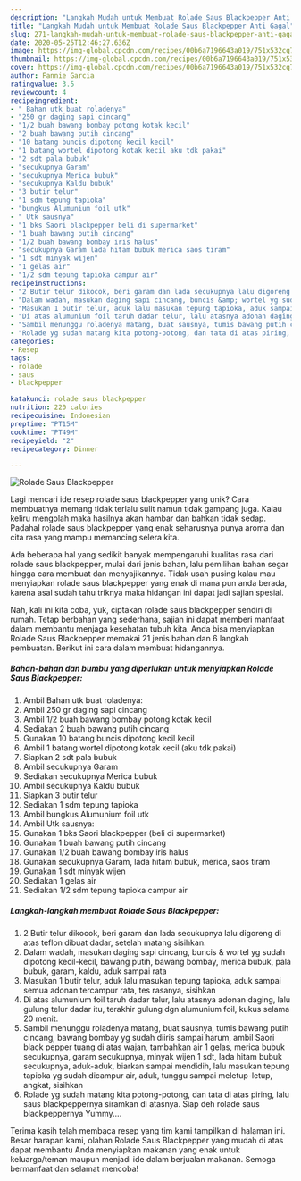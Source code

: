 ```yaml
---
description: "Langkah Mudah untuk Membuat Rolade Saus Blackpepper Anti Gagal"
title: "Langkah Mudah untuk Membuat Rolade Saus Blackpepper Anti Gagal"
slug: 271-langkah-mudah-untuk-membuat-rolade-saus-blackpepper-anti-gagal
date: 2020-05-25T12:46:27.636Z
image: https://img-global.cpcdn.com/recipes/00b6a7196643a019/751x532cq70/rolade-saus-blackpepper-foto-resep-utama.jpg
thumbnail: https://img-global.cpcdn.com/recipes/00b6a7196643a019/751x532cq70/rolade-saus-blackpepper-foto-resep-utama.jpg
cover: https://img-global.cpcdn.com/recipes/00b6a7196643a019/751x532cq70/rolade-saus-blackpepper-foto-resep-utama.jpg
author: Fannie Garcia
ratingvalue: 3.5
reviewcount: 4
recipeingredient:
- " Bahan utk buat roladenya"
- "250 gr daging sapi cincang"
- "1/2 buah bawang bombay potong kotak kecil"
- "2 buah bawang putih cincang"
- "10 batang buncis dipotong kecil kecil"
- "1 batang wortel dipotong kotak kecil aku tdk pakai"
- "2 sdt pala bubuk"
- "secukupnya Garam"
- "secukupnya Merica bubuk"
- "secukupnya Kaldu bubuk"
- "3 butir telur"
- "1 sdm tepung tapioka"
- "bungkus Alumunium foil utk"
- " Utk sausnya"
- "1 bks Saori blackpepper beli di supermarket"
- "1 buah bawang putih cincang"
- "1/2 buah bawang bombay iris halus"
- "secukupnya Garam lada hitam bubuk merica saos tiram"
- "1 sdt minyak wijen"
- "1 gelas air"
- "1/2 sdm tepung tapioka campur air"
recipeinstructions:
- "2 Butir telur dikocok, beri garam dan lada secukupnya lalu digoreng di atas teflon dibuat dadar, setelah matang sisihkan."
- "Dalam wadah, masukan daging sapi cincang, buncis &amp; wortel yg sudah dipotong kecil-kecil, bawang putih, bawang bombay, merica bubuk, pala bubuk, garam, kaldu, aduk sampai rata"
- "Masukan 1 butir telur, aduk lalu masukan tepung tapioka, aduk sampai semua adonan tercampur rata, tes rasanya, sisihkan"
- "Di atas alumunium foil taruh dadar telur, lalu atasnya adonan daging, lalu gulung telur dadar itu, terakhir gulung dgn alumunium foil, kukus selama 20 menit."
- "Sambil menunggu roladenya matang, buat sausnya, tumis bawang putih cincang, bawang bombay yg sudah diiris sampai harum, ambil Saori black pepper tuang di atas wajan, tambahkan air 1 gelas, merica bubuk secukupnya, garam secukupnya, minyak wijen 1 sdt, lada hitam bubuk secukupnya, aduk-aduk, biarkan sampai mendidih, lalu masukan tepung tapioka yg sudah dicampur air, aduk, tunggu sampai meletup-letup, angkat, sisihkan"
- "Rolade yg sudah matang kita potong-potong, dan tata di atas piring, lalu saus blackpeppernya siramkan di atasnya. Siap deh rolade saus blackpeppernya Yummy...."
categories:
- Resep
tags:
- rolade
- saus
- blackpepper

katakunci: rolade saus blackpepper 
nutrition: 220 calories
recipecuisine: Indonesian
preptime: "PT15M"
cooktime: "PT49M"
recipeyield: "2"
recipecategory: Dinner

---
```



![Rolade Saus Blackpepper](https://img-global.cpcdn.com/recipes/00b6a7196643a019/751x532cq70/rolade-saus-blackpepper-foto-resep-utama.jpg)

Lagi mencari ide resep rolade saus blackpepper yang unik? Cara membuatnya memang tidak terlalu sulit namun tidak gampang juga. Kalau keliru mengolah maka hasilnya akan hambar dan bahkan tidak sedap. Padahal rolade saus blackpepper yang enak seharusnya punya aroma dan cita rasa yang mampu memancing selera kita.



Ada beberapa hal yang sedikit banyak mempengaruhi kualitas rasa dari rolade saus blackpepper, mulai dari jenis bahan, lalu pemilihan bahan segar hingga cara membuat dan menyajikannya. Tidak usah pusing kalau mau menyiapkan rolade saus blackpepper yang enak di mana pun anda berada, karena asal sudah tahu triknya maka hidangan ini dapat jadi sajian spesial.


Nah, kali ini kita coba, yuk, ciptakan rolade saus blackpepper sendiri di rumah. Tetap berbahan yang sederhana, sajian ini dapat memberi manfaat dalam membantu menjaga kesehatan tubuh kita. Anda bisa menyiapkan Rolade Saus Blackpepper memakai 21 jenis bahan dan 6 langkah pembuatan. Berikut ini cara dalam membuat hidangannya.

<!--inarticleads1-->

##### Bahan-bahan dan bumbu yang diperlukan untuk menyiapkan Rolade Saus Blackpepper:

1. Ambil  Bahan utk buat roladenya:
1. Ambil 250 gr daging sapi cincang
1. Ambil 1/2 buah bawang bombay potong kotak kecil
1. Sediakan 2 buah bawang putih cincang
1. Gunakan 10 batang buncis dipotong kecil kecil
1. Ambil 1 batang wortel dipotong kotak kecil (aku tdk pakai)
1. Siapkan 2 sdt pala bubuk
1. Ambil secukupnya Garam
1. Sediakan secukupnya Merica bubuk
1. Ambil secukupnya Kaldu bubuk
1. Siapkan 3 butir telur
1. Sediakan 1 sdm tepung tapioka
1. Ambil bungkus Alumunium foil utk
1. Ambil  Utk sausnya:
1. Gunakan 1 bks Saori blackpepper (beli di supermarket)
1. Gunakan 1 buah bawang putih cincang
1. Gunakan 1/2 buah bawang bombay iris halus
1. Gunakan secukupnya Garam, lada hitam bubuk, merica, saos tiram
1. Gunakan 1 sdt minyak wijen
1. Sediakan 1 gelas air
1. Sediakan 1/2 sdm tepung tapioka campur air




<!--inarticleads2-->

##### Langkah-langkah membuat Rolade Saus Blackpepper:

1. 2 Butir telur dikocok, beri garam dan lada secukupnya lalu digoreng di atas teflon dibuat dadar, setelah matang sisihkan.
1. Dalam wadah, masukan daging sapi cincang, buncis &amp; wortel yg sudah dipotong kecil-kecil, bawang putih, bawang bombay, merica bubuk, pala bubuk, garam, kaldu, aduk sampai rata
1. Masukan 1 butir telur, aduk lalu masukan tepung tapioka, aduk sampai semua adonan tercampur rata, tes rasanya, sisihkan
1. Di atas alumunium foil taruh dadar telur, lalu atasnya adonan daging, lalu gulung telur dadar itu, terakhir gulung dgn alumunium foil, kukus selama 20 menit.
1. Sambil menunggu roladenya matang, buat sausnya, tumis bawang putih cincang, bawang bombay yg sudah diiris sampai harum, ambil Saori black pepper tuang di atas wajan, tambahkan air 1 gelas, merica bubuk secukupnya, garam secukupnya, minyak wijen 1 sdt, lada hitam bubuk secukupnya, aduk-aduk, biarkan sampai mendidih, lalu masukan tepung tapioka yg sudah dicampur air, aduk, tunggu sampai meletup-letup, angkat, sisihkan
1. Rolade yg sudah matang kita potong-potong, dan tata di atas piring, lalu saus blackpeppernya siramkan di atasnya. Siap deh rolade saus blackpeppernya Yummy....




Terima kasih telah membaca resep yang tim kami tampilkan di halaman ini. Besar harapan kami, olahan Rolade Saus Blackpepper yang mudah di atas dapat membantu Anda menyiapkan makanan yang enak untuk keluarga/teman maupun menjadi ide dalam berjualan makanan. Semoga bermanfaat dan selamat mencoba!
